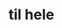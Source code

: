 ---
inv_num: 2019-009
add_credit:
url: 2019-009-til-hele
title: til hele
year: '2019'
display_year: '2019'
medium: IKEA GUNDE, Diamond Plate Aluminum
dims:
pitch: Re-made an IKEA GUNDE chair using Diamond Plate Aluminum - metal sheets which
  have a raised repeating texture.&nbsp;
ps:
live_url:
youtube:
related_code:
subheading:
download:
commission:
layout: things-i-made
---